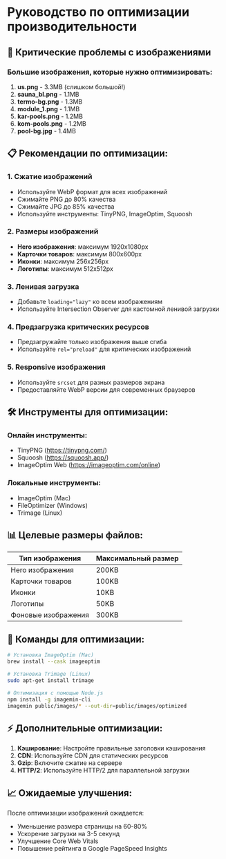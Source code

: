 # Руководство по оптимизации производительности

## 🚨 Критические проблемы с изображениями

### Большие изображения, которые нужно оптимизировать:

1. **us.png** - 3.3MB (слишком большой!)
2. **sauna_bl.png** - 1.1MB
3. **termo-bg.png** - 1.3MB
4. **module_1.png** - 1.1MB
5. **kar-pools.png** - 1.2MB
6. **kom-pools.png** - 1.2MB
7. **pool-bg.jpg** - 1.4MB

## 📋 Рекомендации по оптимизации:

### 1. Сжатие изображений
- Используйте WebP формат для всех изображений
- Сжимайте PNG до 80% качества
- Сжимайте JPG до 85% качества
- Используйте инструменты: TinyPNG, ImageOptim, Squoosh

### 2. Размеры изображений
- **Hero изображения**: максимум 1920x1080px
- **Карточки товаров**: максимум 800x600px
- **Иконки**: максимум 256x256px
- **Логотипы**: максимум 512x512px

### 3. Ленивая загрузка
- Добавьте `loading="lazy"` ко всем изображениям
- Используйте Intersection Observer для кастомной ленивой загрузки

### 4. Предзагрузка критических ресурсов
- Предзагружайте только изображения выше сгиба
- Используйте `rel="preload"` для критических изображений

### 5. Responsive изображения
- Используйте `srcset` для разных размеров экрана
- Предоставляйте WebP версии для современных браузеров

## 🛠️ Инструменты для оптимизации:

### Онлайн инструменты:
- TinyPNG (https://tinypng.com/)
- Squoosh (https://squoosh.app/)
- ImageOptim Web (https://imageoptim.com/online)

### Локальные инструменты:
- ImageOptim (Mac)
- FileOptimizer (Windows)
- Trimage (Linux)

## 📊 Целевые размеры файлов:

| Тип изображения | Максимальный размер |
|----------------|-------------------|
| Hero изображения | 200KB |
| Карточки товаров | 100KB |
| Иконки | 10KB |
| Логотипы | 50KB |
| Фоновые изображения | 300KB |

## 🔧 Команды для оптимизации:

```bash
# Установка ImageOptim (Mac)
brew install --cask imageoptim

# Установка Trimage (Linux)
sudo apt-get install trimage

# Оптимизация с помощью Node.js
npm install -g imagemin-cli
imagemin public/images/* --out-dir=public/images/optimized
```

## ⚡ Дополнительные оптимизации:

1. **Кэширование**: Настройте правильные заголовки кэширования
2. **CDN**: Используйте CDN для статических ресурсов
3. **Gzip**: Включите сжатие на сервере
4. **HTTP/2**: Используйте HTTP/2 для параллельной загрузки

## 📈 Ожидаемые улучшения:

После оптимизации изображений ожидается:
- Уменьшение размера страницы на 60-80%
- Ускорение загрузки на 3-5 секунд
- Улучшение Core Web Vitals
- Повышение рейтинга в Google PageSpeed Insights 